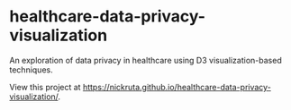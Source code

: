 # healthcare-data-privacy-visualization
An exploration of data privacy in healthcare using D3 visualization-based techniques.

View this project at https://nickruta.github.io/healthcare-data-privacy-visualization/.
